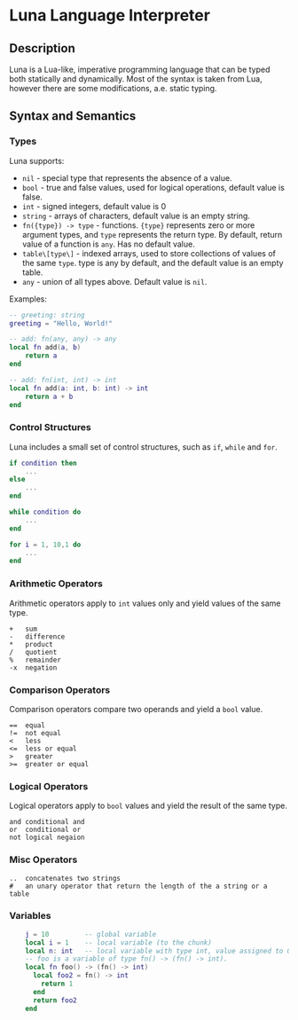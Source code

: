 # Luna Language Interpreter

## Description

Luna is a Lua-like, imperative programming language that can be typed both statically and dynamically. Most of the syntax is taken from Lua, however there are some modifications, a.e. static typing.

## Syntax and Semantics

### Types

Luna supports:

- `nil` - special type that represents the absence of a value.
- `bool` - true and false values, used for logical operations, default value is false.
- `int` - signed integers, default value is 0
- `string` - arrays of characters, default value is an empty string.
- `fn({type}) -> type` - functions. `{type}` represents zero or more argument types, and `type` represents the return type. By default, return value of a function is `any`. Has no default value.
- `table\[type\]` - indexed arrays, used to store collections of values of the same `type`. type is any by default, and the default value is an empty table.
- `any` - union of all types above. Default value is `nil`.

Examples:

```lua
-- greeting: string
greeting = "Hello, World!"
```

```lua
-- add: fn(any, any) -> any
local fn add(a, b)
    return a
end
```

```lua
-- add: fn(int, int) -> int
local fn add(a: int, b: int) -> int
    return a + b
end
```

### Control Structures

Luna includes a small set of control structures, such as `if`, `while` and `for`.

```lua
if condition then
    ...
else
    ...
end
```

```lua
while condition do
    ...
end
```

```lua
for i = 1, 10,1 do
    ...
end
```

### Arithmetic Operators

Arithmetic operators apply to `int` values only and yield values of the same type.

```
+   sum
-   difference
*   product
/   quotient
%   remainder
-x  negation
```

### Comparison Operators

Comparison operators compare two operands and yield a `bool` value.

```
==  equal
!=  not equal
<   less
<=  less or equal
>   greater
>=  greater or equal
```

### Logical Operators

Logical operators apply to `bool` values and yield the result of the same type.

```
and conditional and
or  conditional or
not logical negaion
```

### Misc Operators

```
..  concatenates two strings
#   an unary operator that return the length of the a string or a table
```

### Variables

```lua
    j = 10         -- global variable
    local i = 1    -- local variable (to the chunk)
    local n: int   -- local variable with type int, value assigned to 0
    -- foo is a variable of type fn() -> (fn() -> int).
    local fn foo() -> (fn() -> int)
      local foo2 = fn() -> int
        return 1
      end
      return foo2
    end
```
